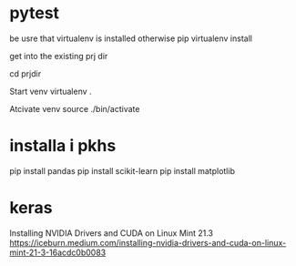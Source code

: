 # pytest


be usre that virtualenv is installed
otherwise pip virtualenv install


get into the existing prj dir 

cd prjdir

Start venv
virtualenv .


Atcivate venv 
source ./bin/activate

# installa i pkhs

pip install pandas 
pip install scikit-learn 
pip install matplotlib

# keras
Installing NVIDIA Drivers and CUDA on Linux Mint 21.3
https://iceburn.medium.com/installing-nvidia-drivers-and-cuda-on-linux-mint-21-3-16acdc0b0083


